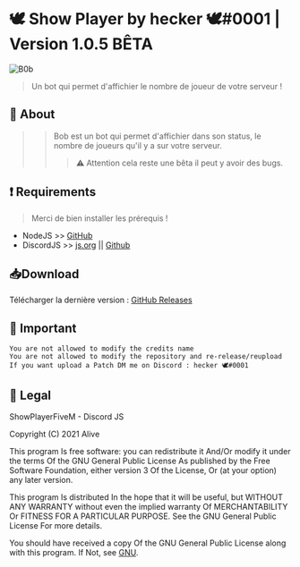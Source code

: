 # 🕊 Show Player by hecker 🕊#0001 | Version 1.0.5 BÊTA
![B0b](https://cdn.aliverp.ovh/bob/update-1.0.5.png)

> Un bot qui permet d'affichier le nombre de joueur de votre serveur !

## 📍 About
>> Bob est un bot qui permet d'affichier dans son status, le nombre de joueurs qu'il y a sur votre serveur.
>>> ⚠️ Attention cela reste une bêta il peut y avoir des bugs.

## ❗ Requirements
> Merci de bien installer les prérequis !
- NodeJS >> [GitHub](https://nodejs.org)
- DiscordJS >> [js.org](https://discord.js.org) || [Github](https://github.com/discordjs/discord.js/)

## 📥Download
Télécharger la dernière version : [GitHub Releases](https://github.com/ERROR666exe/ShowPlayerFiveM/releases)

## 🦺 Important
```Alive Korp™
You are not allowed to modify the credits name
You are not allowed to modify the repository and re-release/reupload
If you want upload a Patch DM me on Discord : hecker 🕊#0001
```

## 📏 Legal
ShowPlayerFiveM - Discord JS

Copyright (C) 2021 Alive

This program Is free software: you can redistribute it And/Or modify it under the terms Of the GNU General Public License As published by the Free Software Foundation, either version 3 Of the License, Or (at your option) any later version.

This program Is distributed In the hope that it will be useful, but WITHOUT ANY WARRANTY without even the implied warranty Of MERCHANTABILITY Or FITNESS FOR A PARTICULAR PURPOSE. See the GNU General Public License For more details.

You should have received a copy Of the GNU General Public License along with this program. If Not, see [GNU](http://www.gnu.org/licenses/).
